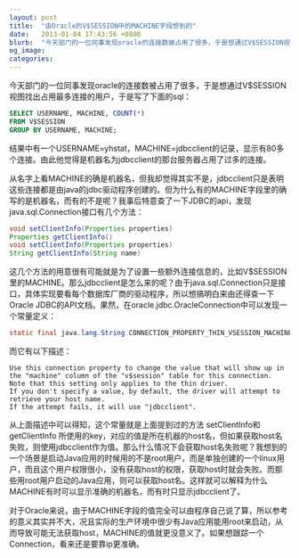 ```yaml
---
layout: post
title:  "由Oracle的V$SESSION中的MACHINE字段想到的"
date:   2013-01-04 17:43:56 +0800
blurb:  "今天部门的一位同事发现oracle的连接数被占用了很多，于是想通过V$SESSION视图找出占用最多连接的用户"
og_image:
categories: 
---
```


今天部门的一位同事发现oracle的连接数被占用了很多，于是想通过V$SESSION视图找出占用最多连接的用户，于是写了下面的sql：

```sql
SELECT USERNAME, MACHINE, COUNT(*) 
FROM V$SESSION 
GROUP BY USERNAME, MACHINE;
```

结果中有一个USERNAME=yhstat，MACHINE=jdbcclient的记录，显示有80多个连接。由此他觉得是机器名为jdbcclient的那台服务器占用了过多的连接。

从名字上看MACHINE的确是机器名，但我却觉得其实不是，jdbcclient只是表明这些连接都是由java的jdbc驱动程序创建的。但为什么有的MACHINE字段里的确写的是机器名，而有的不是呢？我事后特意查了一下JDBC的api，发现java.sql.Connection接口有几个方法：

```java
void setClientInfo(Properties properties)
Properties getClientInfo()
void setClientInfo(Properties properties)
String getClientInfo(String name)
```

这几个方法的用意很有可能就是为了设置一些额外连接信息的，比如V$SESSION里的MACHINE。那么jdbcclient是怎么来的呢？由于java.sql.Connection只是接口，具体实现要看每个数据库厂商的驱动程序，所以想搞明白来由还得查一下Oracle JDBC的API文档。果然，在oracle.jdbc.OracleConnection中可以发现一个常量定义：

```java
static final java.lang.String CONNECTION_PROPERTY_THIN_VSESSION_MACHINE
```

而它有以下描述：
```
Use this connection property to change the value that will show up in the "machine" column of the "v$session" table for this connection. 
Note that this setting only applies to the thin driver.
If you don't specify a value, by default, the driver will attempt to retrieve your host name. 
If the attempt fails, it will use "jdbcclient".
```

从上面描述中可以得知，这个常量就是上面提到过的方法 setClientInfo和 getClientInfo 所使用的key，对应的值是所在机器的host名，但如果获取host名失败，则使用jdbcclient作为值。那么什么情况下会获取host名失败呢？我想到的一个场景是启动Java应用的时候用的不是root用户，而是单独创建的一个linux用户，而且这个用户权限很小，没有获取host的权限，获取host时就会失败。而那些用root用户启动的Java应用，则可以获取host名。这样就可以解释为什么MACHINE有时可以显示准确的机器名，而有时只显示jdbcclient了。

对于Oracle来说，由于MACHINE字段的值完全可以由程序自己说了算，所以参考的意义其实并不大，况且实际的生产环境中很少有Java应用能用root来启动，从而导致可能无法获取host，MACHINE的值就更没意义了。如果想跟踪一个Connection，看来还是要靠ip更准确。